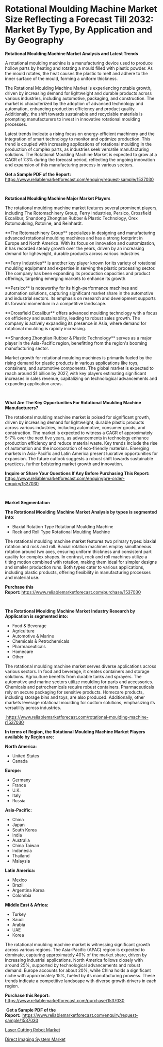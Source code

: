 <p><h1>Rotational Moulding Machine Market Size Reflecting a Forecast Till 2032: Market By Type, By Application and By Geography</h1></p><p><strong>Rotational Moulding Machine Market Analysis and Latest Trends</strong></p>
<p><p>A rotational moulding machine is a manufacturing device used to produce hollow parts by heating and rotating a mould filled with plastic powder. As the mould rotates, the heat causes the plastic to melt and adhere to the inner surface of the mould, forming a uniform thickness.</p><p>The Rotational Moulding Machine Market is experiencing notable growth, driven by increasing demand for lightweight and durable products across various industries, including automotive, packaging, and construction. The market is characterized by the adoption of advanced technology and automation, enhancing production efficiency and product quality. Additionally, the shift towards sustainable and recyclable materials is prompting manufacturers to invest in innovative rotational moulding processes.</p><p>Latest trends indicate a rising focus on energy-efficient machinery and the integration of smart technology to monitor and optimize production. This trend is coupled with increasing applications of rotational moulding in the production of complex parts, as industries seek versatile manufacturing solutions. The Rotational Moulding Machine Market is expected to grow at a CAGR of 7.3% during the forecast period, reflecting the ongoing innovation and expansion of this manufacturing process in various sectors.</p></p>
<p><strong>Get a Sample PDF of the Report:&nbsp;</strong> <a href="https://www.reliablemarketforecast.com/enquiry/request-sample/1537030?utm_campaign=1899&utm_medium=2&utm_source=Github&utm_content=ia&utm_term=22022025&utm_id=rotational-moulding-machine">https://www.reliablemarketforecast.com/enquiry/request-sample/1537030</a></p>
<p>&nbsp;</p>
<p><strong>Rotational Moulding Machine Major Market Players</strong></p>
<p><p>The rotational moulding machine market features several prominent players, including The Rotomachinery Group, Ferry Industries, Persico, Crossfield Excalibur, Shandong Zhongtian Rubber & Plastic Technology, Orex Rotomoulding, Rotoline, and Reinhardt. </p><p>**The Rotomachinery Group** specializes in designing and manufacturing advanced rotational moulding machines and has a strong footprint in Europe and North America. With its focus on innovation and customization, it has recorded steady growth over the years, driven by an increasing demand for lightweight, durable products across various industries.</p><p>**Ferry Industries** is another key player known for its variety of rotational moulding equipment and expertise in serving the plastic processing sector. The company has been expanding its production capacities and product offerings, targeting emerging markets to enhance its growth. </p><p>**Persico** is noteworthy for its high-performance machines and automation solutions, capturing significant market share in the automotive and industrial sectors. Its emphasis on research and development supports its forward momentum in a competitive landscape.</p><p>**Crossfield Excalibur** offers advanced moulding technology with a focus on efficiency and sustainability, leading to robust sales growth. The company is actively expanding its presence in Asia, where demand for rotational moulding is rapidly increasing.</p><p>**Shandong Zhongtian Rubber & Plastic Technology** serves as a major player in the Asia-Pacific region, benefitting from the region's booming manufacturing sector. </p><p>Market growth for rotational moulding machines is primarily fueled by the rising demand for plastic products in various applications like toys, containers, and automotive components. The global market is expected to reach around $1 billion by 2027, with key players estimating significant increases in sales revenue, capitalizing on technological advancements and expanding application areas.</p></p>
<p>&nbsp;</p>
<p><strong>What Are The Key Opportunities For Rotational Moulding Machine Manufacturers?</strong></p>
<p><p>The rotational moulding machine market is poised for significant growth, driven by increasing demand for lightweight, durable plastic products across various industries, including automotive, consumer goods, and construction. The market is expected to witness a CAGR of approximately 5-7% over the next five years, as advancements in technology enhance production efficiency and reduce material waste. Key trends include the rise of automation and the incorporation of eco-friendly materials. Emerging markets in Asia-Pacific and Latin America present lucrative opportunities for expansion. The future outlook suggests a robust shift towards sustainable practices, further bolstering market growth and innovation.</p></p>
<p><strong>Inquire or Share Your Questions If Any Before Purchasing This Report:</strong> <a href="https://www.reliablemarketforecast.com/enquiry/pre-order-enquiry/1537030?utm_campaign=1899&utm_medium=2&utm_source=Github&utm_content=ia&utm_term=22022025&utm_id=rotational-moulding-machine">https://www.reliablemarketforecast.com/enquiry/pre-order-enquiry/1537030</a></p>
<p>&nbsp;</p>
<p><strong>Market Segmentation</strong></p>
<p><strong>The Rotational Moulding Machine Market Analysis by types is segmented into:</strong></p>
<p><ul><li>Biaxial Rotation Type Rotational Moulding Machine</li><li>Rock and Roll Type Rotational Moulding Machine</li></ul></p>
<p><p>The rotational moulding machine market features two primary types: biaxial rotation and rock and roll. Biaxial rotation machines employ simultaneous rotation around two axes, ensuring uniform thickness and consistent part quality for complex shapes. In contrast, rock and roll machines utilize a tilting motion combined with rotation, making them ideal for simpler designs and smaller production runs. Both types cater to various applications, including plastic products, offering flexibility in manufacturing processes and material use.</p></p>
<p><strong>Purchase this Report:&nbsp;</strong><a href="https://www.reliablemarketforecast.com/purchase/1537030?utm_campaign=1899&utm_medium=2&utm_source=Github&utm_content=ia&utm_term=22022025&utm_id=rotational-moulding-machine">https://www.reliablemarketforecast.com/purchase/1537030</a></p>
<p>&nbsp;</p>
<p><strong>The Rotational Moulding Machine Market Industry Research by Application is segmented into:</strong></p>
<p><ul><li>Food & Beverage</li><li>Agriculture</li><li>Automotive & Marine</li><li>Chemicals & Petrochemicals</li><li>Pharmaceuticals</li><li>Homecare</li><li>Other</li></ul></p>
<p><p>The rotational moulding machine market serves diverse applications across various sectors. In food and beverage, it creates containers and storage solutions. Agriculture benefits from durable tanks and sprayers. The automotive and marine sectors utilize moulding for parts and accessories. Chemicals and petrochemicals require robust containers. Pharmaceuticals rely on secure packaging for sensitive products. Homecare products, including storage bins and toys, are also produced. Additionally, other markets leverage rotational moulding for custom solutions, emphasizing its versatility across industries.</p></p>
<p><a href="https://www.reliablemarketforecast.com/rotational-moulding-machine-r1537030?utm_campaign=1899&utm_medium=2&utm_source=Github&utm_content=ia&utm_term=22022025&utm_id=rotational-moulding-machine">&nbsp;https://www.reliablemarketforecast.com/rotational-moulding-machine-r1537030</a></p>
<p><strong>In terms of Region, the Rotational Moulding Machine Market Players available by Region are:</strong></p>
<p>
    <p> <strong> North America: </strong>
        <ul>
            <li>United States</li>
            <li>Canada</li>
        </ul>
        </p> 
    <p> <strong> Europe: </strong>
        <ul>
            <li>Germany</li>
            <li>France</li>
            <li>U.K.</li>
            <li>Italy</li>
            <li>Russia</li>
        </ul>
        </p> 
    <p> <strong> Asia-Pacific: </strong>
        <ul>
            <li>China</li>
            <li>Japan</li>
            <li>South Korea</li>
            <li>India</li>
            <li>Australia</li>
            <li>China Taiwan</li>
            <li>Indonesia</li>
            <li>Thailand</li>
            <li>Malaysia</li>
        </ul>
        </p> 
    <p> <strong> Latin America: </strong>
        <ul>
            <li>Mexico</li>
            <li>Brazil</li>
            <li>Argentina Korea</li>
            <li>Colombia</li>
        </ul>
        </p> 
    <p> <strong> Middle East & Africa: </strong>
        <ul>
            <li>Turkey</li>
            <li>Saudi</li>
            <li>Arabia</li>
            <li>UAE</li>
            <li>Korea</li>
        </ul>
    </p>
    </p>
<p><p>The rotational moulding machine market is witnessing significant growth across various regions. The Asia-Pacific (APAC) region is expected to dominate, capturing approximately 40% of the market share, driven by increasing industrial applications. North America follows closely with around 25%, supported by technological advancements and robust demand. Europe accounts for about 20%, while China holds a significant niche with approximately 15%, fueled by its manufacturing prowess. These trends indicate a competitive landscape with diverse growth drivers in each region.</p></p>
<p><strong>Purchase this Report: </strong><a href="https://www.reliablemarketforecast.com/purchase/1537030?utm_campaign=1899&utm_medium=2&utm_source=Github&utm_content=ia&utm_term=22022025&utm_id=rotational-moulding-machine">https://www.reliablemarketforecast.com/purchase/1537030</a></p>
<p>&nbsp;<strong>Get a Sample PDF of the Report:&nbsp;&nbsp;</strong><a href="https://www.reliablemarketforecast.com/enquiry/request-sample/1537030?utm_campaign=1899&utm_medium=2&utm_source=Github&utm_content=ia&utm_term=22022025&utm_id=rotational-moulding-machine">https://www.reliablemarketforecast.com/enquiry/request-sample/1537030</a></p>
<p><strong></strong></p>
<p><p><a href="https://github.com/thanenegenqa/Market-Research-Report-List-1/blob/main/laser-cutting-robot-market.md?utm_campaign=1899&utm_medium=2&utm_source=Github&utm_content=ia&utm_term=22022025&utm_id=rotational-moulding-machine">Laser Cutting Robot Market</a></p><p><a href="https://github.com/YashRP12/Market-Research-Report-List-7/blob/main/direct-imaging-system-market.md?utm_campaign=1899&utm_medium=2&utm_source=Github&utm_content=ia&utm_term=22022025&utm_id=rotational-moulding-machine">Direct Imaging System Market</a></p></p>